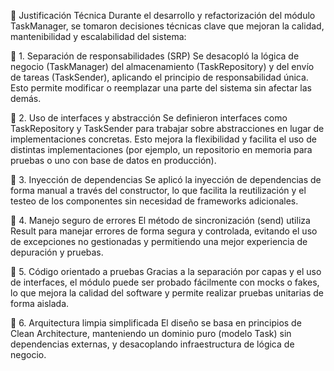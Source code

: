🧠 Justificación Técnica
Durante el desarrollo y refactorización del módulo TaskManager, se tomaron decisiones técnicas clave que mejoran la calidad, mantenibilidad y escalabilidad del sistema:

🔹 1. Separación de responsabilidades (SRP)
Se desacopló la lógica de negocio (TaskManager) del almacenamiento (TaskRepository) y del envío de tareas (TaskSender), aplicando el principio de responsabilidad única. Esto permite modificar o reemplazar una parte del sistema sin afectar las demás.

🔹 2. Uso de interfaces y abstracción
Se definieron interfaces como TaskRepository y TaskSender para trabajar sobre abstracciones en lugar de implementaciones concretas. Esto mejora la flexibilidad y facilita el uso de distintas implementaciones (por ejemplo, un repositorio en memoria para pruebas o uno con base de datos en producción).

🔹 3. Inyección de dependencias
Se aplicó la inyección de dependencias de forma manual a través del constructor, lo que facilita la reutilización y el testeo de los componentes sin necesidad de frameworks adicionales.

🔹 4. Manejo seguro de errores
El método de sincronización (send) utiliza Result para manejar errores de forma segura y controlada, evitando el uso de excepciones no gestionadas y permitiendo una mejor experiencia de depuración y pruebas.

🔹 5. Código orientado a pruebas
Gracias a la separación por capas y el uso de interfaces, el módulo puede ser probado fácilmente con mocks o fakes, lo que mejora la calidad del software y permite realizar pruebas unitarias de forma aislada.

🔹 6. Arquitectura limpia simplificada
El diseño se basa en principios de Clean Architecture, manteniendo un dominio puro (modelo Task) sin dependencias externas, y desacoplando infraestructura de lógica de negocio.



